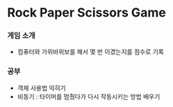 # Rock Paper Scissors Game

### 게임 소개

- 컴퓨터와 가위바위보를 해서 몇 번 이겼는지를 점수로 기록

### 공부

- 객체 사용법 익히기
- 비동기 : 타이머를 멈췄다가 다시 작동시키는 방법 배우기
